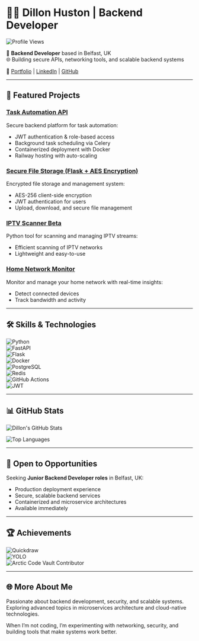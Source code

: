 # 👨‍💻 Dillon Huston | Backend Developer

![Profile Views](https://komarev.com/ghpvc/?username=dillionhuston&label=Profile%20views&color=0e75b6&style=flat-square)

🔧 **Backend Developer** based in Belfast, UK  
🌐 Building secure APIs, networking tools, and scalable backend systems  

📍 [Portfolio](https://dillionhuston.github.io/) | [LinkedIn](https://www.linkedin.com/in/dillon-huston-412848288/) | [GitHub](https://github.com/dillionhuston)

---

## 🚀 Featured Projects

### [Task Automation API](https://github.com/dillionhuston/Task-Automation-API)
Secure backend platform for task automation:  
- JWT authentication & role-based access  
- Background task scheduling via Celery  
- Containerized deployment with Docker  
- Railway hosting with auto-scaling  

### [Secure File Storage (Flask + AES Encryption)](https://github.com/dillionhuston/Shadow)
Encrypted file storage and management system:  
- AES-256 client-side encryption  
- JWT authentication for users  
- Upload, download, and secure file management  

### [IPTV Scanner Beta](https://github.com/dillionhuston/IPTV-Scanner-Beta)
Python tool for scanning and managing IPTV streams:  
- Efficient scanning of IPTV networks  
- Lightweight and easy-to-use  

### [Home Network Monitor](https://github.com/dillionhuston/Home-Network-Monitor)
Monitor and manage your home network with real-time insights:  
- Detect connected devices  
- Track bandwidth and activity  

---

## 🛠️ Skills & Technologies

![Python](https://img.shields.io/badge/Python-3776AB?style=flat-square&logo=python&logoColor=white)  
![FastAPI](https://img.shields.io/badge/FastAPI-009688?style=flat-square&logo=fastapi&logoColor=white)  
![Flask](https://img.shields.io/badge/Flask-000000?style=flat-square&logo=flask&logoColor=white)  
![Docker](https://img.shields.io/badge/Docker-2496ED?style=flat-square&logo=docker&logoColor=white)  
![PostgreSQL](https://img.shields.io/badge/PostgreSQL-336791?style=flat-square&logo=postgresql&logoColor=white)  
![Redis](https://img.shields.io/badge/Redis-DC382D?style=flat-square&logo=redis&logoColor=white)  
![GitHub Actions](https://img.shields.io/badge/GitHub%20Actions-2088FF?style=flat-square&logo=github-actions&logoColor=white)  
![JWT](https://img.shields.io/badge/JWT-000000?style=flat-square&logo=json-web-tokens&logoColor=white)  

---

## 📊 GitHub Stats

![Dillon's GitHub Stats](https://github-readme-stats.vercel.app/api?username=dillionhuston&show_icons=true&hide_title=true&count_private=true&hide=prs&theme=radical)  

![Top Languages](https://github-readme-stats.vercel.app/api/top-langs/?username=dillionhuston&layout=compact&theme=radical)  

---

## 🎯 Open to Opportunities

Seeking **Junior Backend Developer roles** in Belfast, UK:  
- Production deployment experience  
- Secure, scalable backend services  
- Containerized and microservice architectures  
- Available immediately  

---

## 🏆 Achievements

![Quickdraw](https://img.shields.io/badge/Quickdraw-2x-yellow?style=flat-square)  
![YOLO](https://img.shields.io/badge/YOLO-2x-yellowgreen?style=flat-square)  
![Arctic Code Vault Contributor](https://img.shields.io/badge/Arctic%20Code%20Vault%20Contributor-2020-blue?style=flat-square)  

---

## 🌐 More About Me

Passionate about backend development, security, and scalable systems. Exploring advanced topics in microservices architecture and cloud-native technologies.  

When I’m not coding, I’m experimenting with networking, security, and building tools that make systems work better.  
